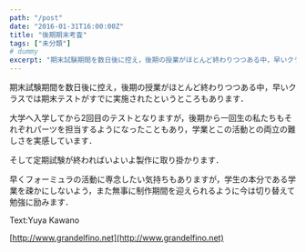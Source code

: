 ```yaml
---
path: "/post"
date: "2016-01-31T16:00:00Z"
title: "後期期末考査"
tags: ["未分類"]
# dummy
excerpt: "期末試験期間を数日後に控え，後期の授業がほとんど終わりつつある中，早いクラスでは期末テストがすでに実施されたというところもあります．大学へ入学してから2..."
---
```




期末試験期間を数日後に控え，後期の授業がほとんど終わりつつある中，早いクラスでは期末テストがすでに実施されたというところもあります．

大学へ入学してから2回目のテストとなりますが，後期から一回生の私たちもそれぞれパーツを担当するようになったこともあり，学業とこの活動との両立の難しさを実感しています．

そして定期試験が終わればいよいよ製作に取り掛かります．

早くフォーミュラの活動に専念したい気持ちもありますが，学生の本分である学業を疎かにしないよう，また無事に制作期間を迎えられるように今は切り替えて勉強に励みます．

Text:Yuya Kawano

[http://www.grandelfino.net](http://www.grandelfino.net)

